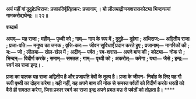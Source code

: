 **अयं महीं गां दुदुहेऽधिराज:** **प्रजापतिर्वृति्तकर: प्रजानाम् ।** **यो लीलयाद्रीन्स्वशरासकोट्या** **भिन्दन्समां गामकरोद्यथेन्द्र: ॥ २२॥** 

**शब्दार्थ** 

**अयम्—** **यह राजा** **; महीम्—** **पृथ्वी को** **; गाम्—** **गाय के रूप में** **; दुदुहे—** **दुहेगा** **; अधिराज:—** **अद्वितीय राजा** **; प्रजा-पति:—** **मनुष्य** **का जनक** **; वृत्ति-कर:—** **जीवन सुविधाएँ प्रदान करते हुए** **; प्रजानाम्—** **नागरिकों की** **; य:—** **जो** **; लीलया—** **खेल-खेल में** **;** **अद्रीन्—** **पर्वत** **; स्व-शरास—** **अपने बाण की** **; कोट्या—** **नोक से** **; भिन्दन्—** **विदीर्ण करके** **; समाम्—** **समतल** **; गाम्—** **पृथ्वी को** **;** **अकरोत्—** **करेगा** **; यथा—** **जैसे** **; इन्द्र:—** **स्वर्ग का राजा इन्द्र।** **.** 

**प्रजा का पालक यह राजा अद्वितीय है और प्रजापति देवों के तुल्य है। प्रजा के जीवन-** **निर्वाह के लिए यह गौ रूपी पृथ्वी का दोहन करेगा। यही नहीं, यह अपने बाण की नोक से** **समस्त पर्वतों को विदीर्ण करके धरती को वैसे ही समतल करेगा, जिस प्रकार स्वर्ग का राजा** **इन्द्र अपने प्रबल वज्र से पर्वतों को तोड़ता है।** **** 